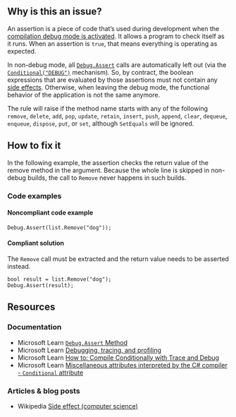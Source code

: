 ## Why is this an issue?

An assertion is a piece of code that’s used during development when the [compilation debug mode is activated](https://learn.microsoft.com/en-us/visualstudio/debugger/how-to-set-debug-and-release-configurations). It
allows a program to check itself as it runs. When an assertion is `true`, that means everything is operating as expected.

In non-debug mode, all [`Debug.Assert`](https://learn.microsoft.com/en-us/dotnet/api/system.diagnostics.debug.assert) calls
are automatically left out (via the [`Conditional("DEBUG")`](https://learn.microsoft.com/en-us/dotnet/api/system.diagnostics.conditionalattribute) mechanism). So, by
contract, the boolean expressions that are evaluated by those assertions must not contain any [side effects](https://en.wikipedia.org/wiki/Side_effect_%28computer_science%29). Otherwise, when leaving the debug mode, the functional behavior
of the application is not the same anymore.

The rule will raise if the method name starts with any of the following `remove`, `delete`, `add`,
`pop`, `update`, `retain`, `insert`, `push`, `append`, `clear`,
`dequeue`, `enqueue`, `dispose`, `put`, or `set`, although `SetEquals` will be
ignored.

## How to fix it

In the following example, the assertion checks the return value of the remove method in the argument. Because the whole line is skipped in
non-debug builds, the call to `Remove` never happens in such builds.

### Code examples

#### Noncompliant code example

    Debug.Assert(list.Remove("dog"));

#### Compliant solution

The `Remove` call must be extracted and the return value needs to be asserted instead.

    bool result = list.Remove("dog");
    Debug.Assert(result);

## Resources

### Documentation

-  Microsoft Learn [`Debug.Assert` Method](https://learn.microsoft.com/en-us/dotnet/api/system.diagnostics.debug.assert/)
-  Microsoft Learn [Debugging, tracing, and profiling](https://learn.microsoft.com/en-us/dotnet/framework/debug-trace-profile/)
-  Microsoft Learn [How to: Compile
  Conditionally with Trace and Debug](https://learn.microsoft.com/en-us/dotnet/framework/debug-trace-profile/how-to-compile-conditionally-with-trace-and-debug)
-  Microsoft Learn [Miscellaneous attributes
  interpreted by the C# compiler - `Conditional` attribute](https://learn.microsoft.com/en-us/dotnet/csharp/language-reference/attributes/general#conditional-attribute)

### Articles & blog posts

-  Wikipedia [Side effect (computer science)](https://en.wikipedia.org/wiki/Side_effect_%28computer_science%29)